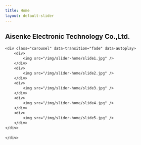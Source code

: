 ```yaml
---
title: Home
layout: default-slider
---
```


<div class="row-fluid">
	<div class="span12">
		<h2>Aisenke Electronic Technology Co.,Ltd.</h2>
	</div>
</div>

<div class="row-fluid">
	<div class="span12">

	<div class="carousel" data-transition="fade" data-autoplay>
		<div>
			<img src="/img/slider-home/slide1.jpg" />
		</div>
		<div>
			<img src="/img/slider-home/slide2.jpg" />
		</div>
		<div>
			<img src="/img/slider-home/slide3.jpg" />
		</div>
		<div>
			<img src="/img/slider-home/slide4.jpg" />
		</div>
		<div>
			<img src="/img/slider-home/slide5.jpg" />
		</div>
	</div>

	</div>
</div>